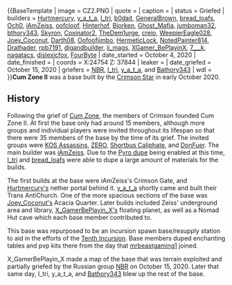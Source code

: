 {{BaseTemplate
| image = CZ2.PNG
| quote =
| caption =
| status = Griefed
| builders = [Hurtmercury](https://2b2t.miraheze.org/wiki/Hurtmercury), [y_a_t_a](https://2b2t.miraheze.org/wiki/y_a_t_a), [I_tri](https://2b2t.miraheze.org/wiki/I_tri), [b0dait](https://2b2t.miraheze.org/wiki/b0dait), [GeneralBrown](https://2b2t.miraheze.org/wiki/GeneralBrown), [bread_loafs](https://2b2t.miraheze.org/wiki/bread_loafs), [Och0](https://2b2t.miraheze.org/wiki/Och0), [iAmZeiss](https://2b2t.miraheze.org/wiki/iAmZeiss), [oofcloof](https://2b2t.miraheze.org/wiki/oofcloof), [Hinterhof](https://2b2t.miraheze.org/wiki/Hinterhof), [Bjorken](https://2b2t.miraheze.org/wiki/Bjorken), [Ghost_Mafia](https://2b2t.miraheze.org/wiki/Ghost_Mafia), [jumboman32](https://2b2t.miraheze.org/wiki/jumboman32), [bthory343](https://2b2t.miraheze.org/wiki/bthory343), [Skyron](https://2b2t.miraheze.org/wiki/Skyron), [Coxinator2](https://2b2t.miraheze.org/wiki/Coxinator2), [TheDem1urge](https://2b2t.miraheze.org/wiki/TheDem1urge), [creio](https://2b2t.miraheze.org/wiki/creio), [WeepierEagle028](https://2b2t.miraheze.org/wiki/WeepierEagle028), [Joey_Coconut](https://2b2t.miraheze.org/wiki/Joey_Coconut), [Darth08](https://2b2t.miraheze.org/wiki/Darth08), [Oofoofjimbo](https://2b2t.miraheze.org/wiki/Oofoofjimbo), [HermeticLock](https://2b2t.miraheze.org/wiki/HermeticLock), [NotedPainter814](https://2b2t.miraheze.org/wiki/NotedPainter814), [Drathader](https://2b2t.miraheze.org/wiki/Drathader), [rpb7191](https://2b2t.miraheze.org/wiki/rpb7191), [digandbuilder](https://2b2t.miraheze.org/wiki/digandbuilder), [ii_mags](https://2b2t.miraheze.org/wiki/ii_mags), [XGamer_BePlayinX](https://2b2t.miraheze.org/wiki/XGamer_BePlayinX), [7___k](https://2b2t.miraheze.org/wiki/7___k), [nagatacs](https://2b2t.miraheze.org/wiki/nagatacs), [dislexicfox](https://2b2t.miraheze.org/wiki/dislexicfox), [FourByte](https://2b2t.miraheze.org/wiki/FourByte)
| date_started = October 4, 2020
| date_finished =
| coords = X:24754 Z: 37844
| leaker =
| date_griefed = October 15, 2020
| griefers = [NBR](https://2b2t.miraheze.org/wiki/NBR), [I_tri](https://2b2t.miraheze.org/wiki/I_tri), [y_a_t_a](https://2b2t.miraheze.org/wiki/y_a_t_a), and [Bathory343](https://2b2t.miraheze.org/wiki/Bathory343)
| wdl =
}}**Cum Zone II** was a base built by the [Crimson Star](https://2b2t.miraheze.org/wiki/Crimson_Star) in early October 2020.

## History
Following the grief of [Cum Zone](https://2b2t.miraheze.org/wiki/Crimson_Star#Cum_Zone), the members of Crimson founded Cum Zone II. At first the base only had around 15 members, although more groups and individual players were invited throughout its lifespan so that there were 35 members of the base by the time of its grief. The invited groups were [KOS Assassins](https://2b2t.miraheze.org/wiki/KOS_Assassins), [ZERO](https://2b2t.miraheze.org/wiki/ZERO), [Shortbus Caliphate](https://2b2t.miraheze.org/wiki/Shortbus_Caliphate), and [DonFuer](https://2b2t.miraheze.org/wiki/DonFuer). The main builder was [iAmZeiss](https://2b2t.miraheze.org/wiki/iAmZeiss). Due to the [Pyro dupe](https://2b2t.miraheze.org/wiki/Duplication_Glitches) being enabled at this time, [I_tri](https://2b2t.miraheze.org/wiki/I_tri) and [bread_loafs](https://2b2t.miraheze.org/wiki/bread_loafs) were able to dupe a large amount of materials for the builds.

The first builds at the base were iAmZeiss's Crimson Gate, and [Hurtmercury's](https://2b2t.miraheze.org/wiki/Hurtmercury) nether portal behind it. [y_a_t_a](https://2b2t.miraheze.org/wiki/y_a_t_a) shortly came and built their Trans AntiChurch.  One of the more spacious sections of the base was [Joey_Coconut's](https://2b2t.miraheze.org/wiki/Joey_Coconut) Acacia Quarter. Later builds included Zeiss' underground area and library, [X_GamerBePlayin_X's](https://2b2t.miraheze.org/wiki/X_GamerBePlayin_X) floating planet, as well as a Nomad Hut cave which each base member contributed to.

This base was repurposed to be an incursion spawn base/resupply station to aid in the efforts of the [Tenth Incursion](https://2b2t.miraheze.org/wiki/Tenth_Incursion). Base members duped enchanting tables and pvp kits there from the day that [mrbeastgaming1](https://2b2t.miraheze.org/wiki/YouTube_Tourists) joined.

X_GamerBePlayin_X made a map of the base that was terrain exploited and partially griefed by the Russian group [NBR](https://2b2t.miraheze.org/wiki/NBR) on October 15, 2020. Later that same day, I_tri, y_a_t_a, and [Bathory343](https://2b2t.miraheze.org/wiki/Bathory343) blew up the rest of the base.